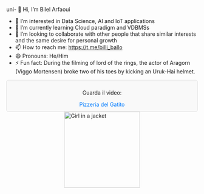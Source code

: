 uni- 👋 Hi, I’m Bilel Arfaoui
- 👀 I’m interested in Data Science, AI and IoT applications
- 🌱 I’m currently learning Cloud paradigm and VDBMSs 
- 💞️ I’m looking to collaborate with other people that share similar interests and the same desire for personal growth
- 📫 How to reach me: https://t.me/billi_ballo
- 😄 Pronouns: He/Him
- ⚡ Fun fact: During the filming of lord of the rings, the actor of Aragorn (Viggo Mortensen) broke two of his toes by kicking an Uruk-Hai helmet.

<!---
NakajimaAkemi/NakajimaAkemi is a ✨ special ✨ repository because its `README.md` (this file) appears on your GitHub profile.
You can click the Preview link to take a look at your changes.
--->

<div style="border: 1px solid #ddd; padding: 10px; border-radius: 5px; background-color: #f9f9f9; text-align: center;">
    <p>Guarda il video:</p>
    <a href="https://www.reddit.com/r/necoarc/comments/1gvegl8/pizzaria_del_gatito/?share_id=RZMPLaqHNMldXU1GcvpLf&utm_content=1&utm_medium=android_app&utm_name=androidcss&utm_source=share&utm_term=2&rdt=32851" target="_blank" style="color: #007bff; text-decoration: none;">Pizzeria del Gatito</a>
</div>





<div style="display: flex; justify-content: center;">

<img src="https://i.redd.it/6u5ellqamjo91.gif" alt="Girl in a jacket" style="width: 200px; height: auto; margin: 0 10px;">
    
</div>


